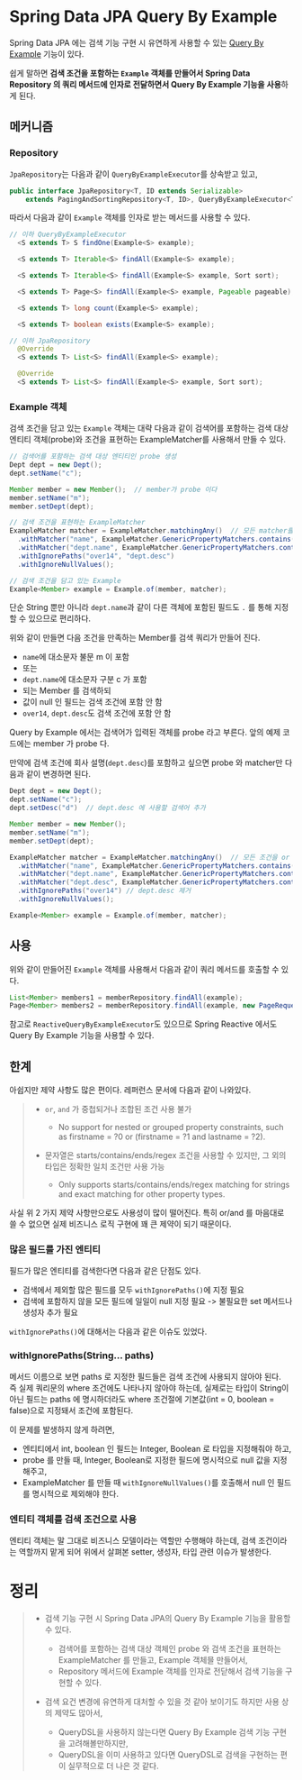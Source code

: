 # Spring Data JPA Query By Example

Spring Data JPA 에는 검색 기능 구현 시 유연하게 사용할 수 있는 [Query By Example](https://docs.spring.io/spring-data/jpa/docs/current/reference/html/#query-by-example) 기능이 있다.

쉽게 말하면 **검색 조건을 포함하는 `Example` 객체를 만들어서 Spring Data Repository 의 쿼리 메서드에 인자로 전달하면서 Query By Example 기능을 사용**하게 된다.

## 메커니즘

### Repository

`JpaRepository`는 다음과 같이 `QueryByExampleExecutor`를 상속받고 있고,

```java
public interface JpaRepository<T, ID extends Serializable>
    extends PagingAndSortingRepository<T, ID>, QueryByExampleExecutor<T> {
```

따라서 다음과 같이 `Example` 객체를 인자로 받는 메서드를 사용할 수 있다.

```java
// 이하 QueryByExampleExecutor
  <S extends T> S findOne(Example<S> example);

  <S extends T> Iterable<S> findAll(Example<S> example);

  <S extends T> Iterable<S> findAll(Example<S> example, Sort sort);

  <S extends T> Page<S> findAll(Example<S> example, Pageable pageable);

  <S extends T> long count(Example<S> example);

  <S extends T> boolean exists(Example<S> example);

// 이하 JpaRepository
  @Override
  <S extends T> List<S> findAll(Example<S> example);

  @Override
  <S extends T> List<S> findAll(Example<S> example, Sort sort);
```

### Example 객체

검색 조건을 담고 있는 `Example` 객체는 대략 다음과 같이 검색어를 포함하는 검색 대상 엔티티 객체(probe)와 조건을 표현하는 ExampleMatcher를 사용해서 만들 수 있다.

```java
// 검색어를 포함하는 검색 대상 엔티티인 probe 생성
Dept dept = new Dept();
dept.setName("c");

Member member = new Member();  // member가 probe 이다
member.setName("m");
member.setDept(dept);

// 검색 조건을 표현하는 ExampleMatcher
ExampleMatcher matcher = ExampleMatcher.matchingAny()  // 모든 matcher를 or 로 연결
  .withMatcher("name", ExampleMatcher.GenericPropertyMatchers.contains().ignoreCase())
  .withMatcher("dept.name", ExampleMatcher.GenericPropertyMatchers.contains())
  .withIgnorePaths("over14", "dept.desc")
  .withIgnoreNullValues();

// 검색 조건을 담고 있는 Example
Example<Member> example = Example.of(member, matcher);
```

단순 String 뿐만 아니라 `dept.name`과 같이 다른 객체에 포함된 필드도 `.` 를 통해 지정할 수 있으므로 편리하다.

위와 같이 만들면 다음 조건을 만족하는 Member를 검색 쿼리가 만들어 진다.

- `name`에 대소문자 불문 m 이 포함
- 또는
- `dept.name`에 대소문자 구분 c 가 포함
- 되는 Member 를 검색하되
- 값이 null 인 필드는 검색 조건에 포함 안 함
- `over14`, `dept.desc`도 검색 조건에 포함 안 함

Query by Example 에서는 검색어가 입력된 객체를 probe 라고 부른다. 앞의 예제 코드에는 member 가 probe 다.

만약에 검색 조건에 회사 설명(`dept.desc`)를 포함하고 싶으면 probe 와 matcher만 다음과 같이 변경하면 된다.

```java
Dept dept = new Dept();
dept.setName("c");
dept.setDesc("d")  // dept.desc 에 사용할 검색어 추가

Member member = new Member();
member.setName("m");
member.setDept(dept);

ExampleMatcher matcher = ExampleMatcher.matchingAny()  // 모든 조건을 or 로 연결
  .withMatcher("name", ExampleMatcher.GenericPropertyMatchers.contains().ignoreCase())
  .withMatcher("dept.name", ExampleMatcher.GenericPropertyMatchers.contains())
  .withMatcher("dept.desc", ExampleMatcher.GenericPropertyMatchers.contains())  // 추가
  .withIgnorePaths("over14") // dept.desc 제거
  .withIgnoreNullValues();

Example<Member> example = Example.of(member, matcher);
```

## 사용

위와 같이 만들어진 `Example` 객체를 사용해서 다음과 같이 쿼리 메서드를 호출할 수 있다.

```java
List<Member> members1 = memberRepository.findAll(example);
Page<Member> members2 = memberRepository.findAll(example, new PageRequest(0, 10, Sort.Direction.DESC, "id"));
```

참고로 `ReactiveQueryByExampleExecutor`도 있으므로 Spring Reactive 에서도 Query By Example 기능을 사용할 수 있다.

## 한계

아쉽지만 제약 사항도 많은 편이다. 레퍼런스 문서에 다음과 같이 나와있다.

>- `or`, `and` 가 중첩되거나 조합된 조건 사용 불가 
>    - No support for nested or grouped property constraints, such as firstname = ?0 or (firstname = ?1 and lastname = ?2).
>
>- 문자열은 starts/contains/ends/regex 조건을 사용할 수 있지만, 그 외의 타입은 정확한 일치 조건만 사용 가능
>    - Only supports starts/contains/ends/regex matching for strings and exact matching for other property types.

사실 위 2 가지 제약 사항만으로도 사용성이 많이 떨어진다. 특히 or/and 를 마음대로 쓸 수 없으면 실제 비즈니스 로직 구현에 꽤 큰 제약이 되기 때문이다.

### 많은 필드를 가진 엔티티

필드가 많은 엔티티를 검색한다면 다음과 같은 단점도 있다.

- 검색에서 제외할 많은 필드를 모두 `withIgnorePaths()`에 지정 필요
- 검색에 포함하지 않을 모든 필드에 일일이 null 지정 필요 -> 불필요한 set 메서드나 생성자 추가 필요

`withIgnorePaths()`에 대해서는 다음과 같은 이슈도 있었다.

### withIgnorePaths(String... paths)

메서드 이름으로 보면 paths 로 지정한 필드들은 검색 조건에 사용되지 않아야 된다.  
즉 실제 쿼리문의 where 조건에도 나타나지 않아야 하는데, 실제로는 타입이 String이 아닌 필드는 paths 에 명시하더라도 where 조건절에 기본값(int = 0, boolean = false)으로 지정돼서 조건에 포함된다.

이 문제를 발생하지 않게 하려면,

- 엔티티에서 int, boolean 인 필드는 Integer, Boolean 로 타입을 지정해줘야 하고,
- probe 를 만들 때, Integer, Boolean로 지정한 필드에 명시적으로 null 값을 지정해주고,
- ExampleMatcher 를 만들 때 `withIgnoreNullValues()`를 호출해서 null 인 필드를 명시적으로 제외해야 한다.

### 엔티티 객체를 검색 조건으로 사용

엔티티 객체는 말 그대로 비즈니스 모델이라는 역할만 수행해야 하는데, 검색 조건이라는 역할까지 맡게 되어 위에서 살펴본 setter, 생성자, 타입 관련 이슈가 발생한다.


# 정리

>- 검색 기능 구현 시 Spring Data JPA의 Query By Example 기능을 활용할 수 있다.  
>    - 검색어를 포함하는 검색 대상 객체인 probe 와 검색 조건을 표현하는 ExampleMatcher 를 만들고, Example 객체믈 만들어서,  
>    - Repository 메서드에 Example 객체를 인자로 전닫해서 검색 기능을 구현할 수 있다.  
>
>- 검색 요건 변경에 유연하게 대처할 수 있을 것 같아 보이기도 하지만 사용 상의 제약도 많아서,  
>    - QueryDSL을 사용하지 않는다면 Query By Example 검색 기능 구현을 고려해볼만하지만,  
>    - QueryDSL을 이미 사용하고 있다면 QueryDSL로 검색을 구현하는 편이 실무적으로 더 나은 것 같다.
